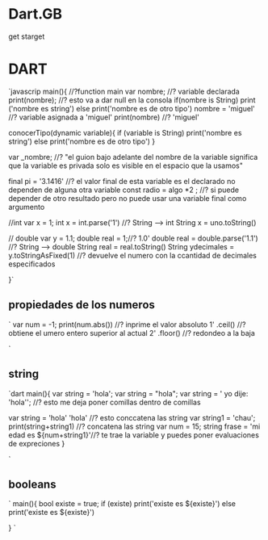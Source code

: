 # Dart.__GB__
get starget
# DART

`javascrip
main(){ //?function main
  var nombre; //? variable declarada
  print(nombre); //? esto va a dar null en la consola
  if(nombre is String) print ('nombre es string')
    else print('nombre es de otro tipo')
  nombre = 'miguel' //? variable asignada a 'miguel'
  print(nombre) //? 'miguel'
  
  conocerTipo(dynamic variable){
    if (variable is String) print('nombre es string')
      else print('nombre es de otro tipo')
  }
  
var _nombre; //? "el guion bajo adelante del nombre de la variable significa que la variable es
                  privada solo es visible en el espacio que la usamos"
                  
final pi = '3.1416' //? el valor final de esta variable es el declarado no dependen de alguna otra variable
const radio = algo *2 ; //? si puede depender de otro resultado pero no puede usar una variable final como argumento

//int
var x = 1;
int x = int.parse('1') //? String --> int
String x = uno.toString()

// double
var y = 1.1;
double real = 1;//? 1.0'
double real = double.parse('1.1') //? String --> double
String real = real.toString()
String ydecimales = y.toStringAsFixed(1) //? devuelve el numero con la ccantidad de decimales especificados

}`

## propiedades de los numeros
`
var num = -1;
print(num.abs()) //? inprime el valor absoluto 1'
         .ceil() //? obtiene el umero entero superior al actual 2'
         .floor() //? redondeo a la baja
         


`
## string
`dart
main(){
var string = 'hola';
var string = "hola";
var string = ' yo dije: \'hola\''; //? esto me deja poner comillas dentro de comillas

var string = 'hola' 'hola' //? esto conccatena las string
var string1 = 'chau';
print(string+string1) //? concatena las string
var num = 15;
string frase = 'mi edad es ${num+string1}'//? te trae la variable y puedes poner evaluaciones de expreciones
}

`

## booleans
`
main(){
bool existe = true;
if (existe)
  print('existe es  ${existe}')
  else
  print('existe es  ${existe}')
    
}
`
